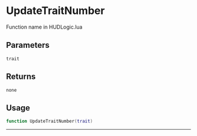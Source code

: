 # UpdateTraitNumber
Function name in HUDLogic.lua
## Parameters
`trait`
## Returns
`none`
## Usage
```lua
function UpdateTraitNumber(trait)
```
---
